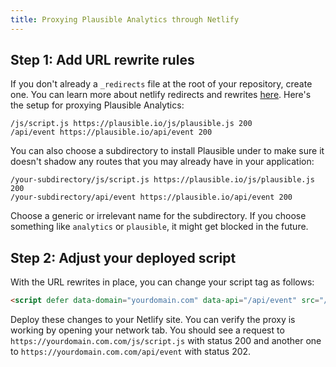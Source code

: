 ```yaml
---
title: Proxying Plausible Analytics through Netlify
---
```


## Step 1: Add URL rewrite rules

If you don't already a `_redirects` file at the root of your repository, create one. You can learn
more about netlify redirects and rewrites [here](https://docs.netlify.com/routing/redirects/). Here's
the setup for proxying Plausible Analytics:

``` title="_redirects"
/js/script.js https://plausible.io/js/plausible.js 200
/api/event https://plausible.io/api/event 200
```

You can also choose a subdirectory to install Plausible under to make sure it doesn't shadow any routes
that you may already have in your application:

``` title="_redirects"
/your-subdirectory/js/script.js https://plausible.io/js/plausible.js 200
/your-subdirectory/api/event https://plausible.io/api/event 200
```

Choose a generic or irrelevant name for the subdirectory. If you choose something like `analytics` or `plausible`,
it might get blocked in the future.

## Step 2: Adjust your deployed script

With the URL rewrites in place, you can change your script tag as follows:

```html
<script defer data-domain="yourdomain.com" data-api="/api/event" src="/js/script.js"></script>
```

Deploy these changes to your Netlify site. You can verify the proxy is working by opening your network tab. You should see a request to
`https://yourdomain.com.com/js/script.js` with status 200 and another one to `https://yourdomain.com.com/api/event` with status 202.
